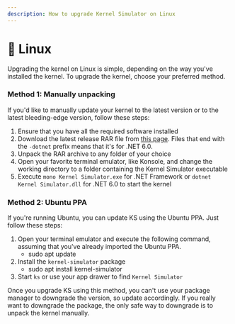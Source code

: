 ```yaml
---
description: How to upgrade Kernel Simulator on Linux
---
```


# 🐧 Linux

Upgrading the kernel on Linux is simple, depending on the way you've installed the kernel. To upgrade the kernel, choose your preferred method.

### Method 1: Manually unpacking

If you'd like to manually update your kernel to the latest version or to the latest bleeding-edge version, follow these steps:

1. Ensure that you have all the required software installed
2. Download the latest release RAR file from [this page](https://github.com/Aptivi/Kernel-Simulator/releases). Files that end with the `-dotnet` prefix means that it's for .NET 6.0.
3. Unpack the RAR archive to any folder of your choice
4. Open your favorite terminal emulator, like Konsole, and change the working directory to a folder containing the Kernel Simulator executable
5. Execute `mono Kernel Simulator.exe` for .NET Framework or `dotnet Kernel Simulator.dll` for .NET 6.0 to start the kernel

### Method 2: Ubuntu PPA

If you're running Ubuntu, you can update KS using the Ubuntu PPA. Just follow these steps:

1. Open your terminal emulator and execute the following command, assuming that you've already imported the Ubuntu PPA.
   * sudo apt update
2. Install the `kernel-simulator` package
   * sudo apt install kernel-simulator
3. Start `ks` or use your app drawer to find `Kernel Simulator`

Once you upgrade KS using this method, you can't use your package manager to downgrade the version, so update accordingly. If you really want to downgrade the package, the only safe way to downgrade is to unpack the kernel manually.
